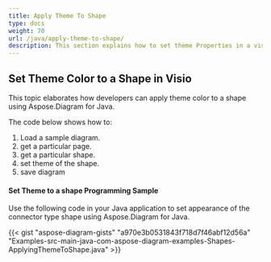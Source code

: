 ```yaml
---
title: Apply Theme To Shape
type: docs
weight: 70
url: /java/apply-theme-to-shape/
description: This section explains how to set theme Properties in a visio shape with Aspose.Diagram.
---
```


## **Set Theme Color to a Shape in Visio**
This topic elaborates how developers can apply theme color to a shape using Aspose.Diagram for Java.

The code below shows how to:

1. Load a sample diagram.
1. get a particular page.
1. get a particular shape.
1. set theme of the shape.
1. save diagram
#### **Set Theme to a shape Programming Sample**
Use the following code in your Java application to set appearance of the connector type shape using Aspose.Diagram for Java.

{{< gist "aspose-diagram-gists" "a970e3b0531843f718d7f46abf12d56a" "Examples-src-main-java-com-aspose-diagram-examples-Shapes-ApplyingThemeToShape.java" >}}
